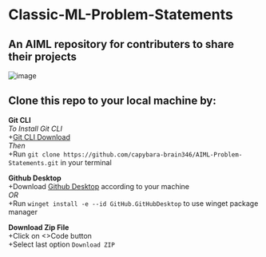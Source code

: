 # Classic-ML-Problem-Statements

## An AIML repository for contributers to share their projects

![image](https://github.com/capybara-brain346/DYPCOE-AIML/assets/130383057/0cdf05eb-a491-4c93-9b26-b8d6a0a3d3d2)


## Clone this repo to your local machine by:
**Git CLI**<br>
_To Install Git CLI_ <br>
+[Git CLI Download](https://git-scm.com/downloads) <br>
_Then_ <br>
+Run `git clone https://github.com/capybara-brain346/AIML-Problem-Statements.git` in your terminal <br>

**Github Desktop** <br>
+Download [Github Desktop](https://desktop.github.com/) according to your machine <br>
_OR_ <br>
+Run `winget install -e --id GitHub.GitHubDesktop` to use winget package manager <br>

**Download Zip File** <br>
+Click on <>Code button <br>
+Select last option `Download ZIP` <br>
